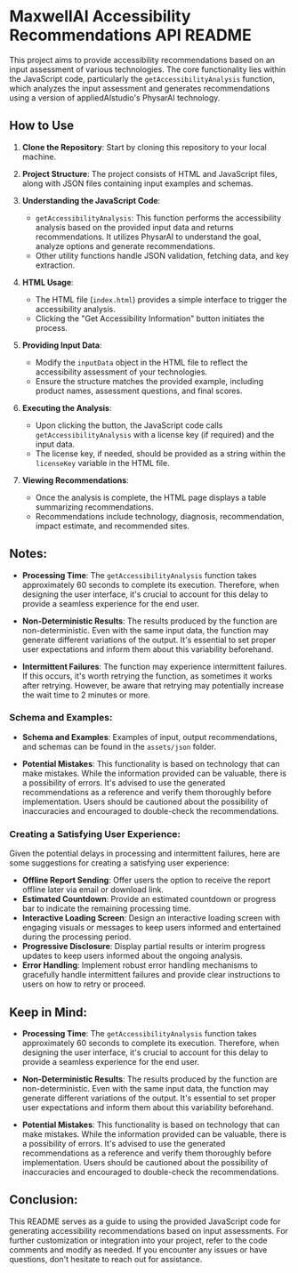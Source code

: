 # MaxwellAI Accessibility Recommendations API README

This project aims to provide accessibility recommendations based on an input assessment of various technologies. The core functionality lies within the JavaScript code, particularly the `getAccessibilityAnalysis` function, which analyzes the input assessment and generates recommendations using a version of appliedAIstudio's PhysarAI technology.

## How to Use

1. **Clone the Repository**: Start by cloning this repository to your local machine.

2. **Project Structure**: The project consists of HTML and JavaScript files, along with JSON files containing input examples and schemas.

3. **Understanding the JavaScript Code**:
   - `getAccessibilityAnalysis`: This function performs the accessibility analysis based on the provided input data and returns recommendations. It utilizes PhysarAI to understand the goal, analyze options and generate recommendations.
   - Other utility functions handle JSON validation, fetching data, and key extraction.

4. **HTML Usage**:
   - The HTML file (`index.html`) provides a simple interface to trigger the accessibility analysis.
   - Clicking the "Get Accessibility Information" button initiates the process.

5. **Providing Input Data**:
   - Modify the `inputData` object in the HTML file to reflect the accessibility assessment of your technologies.
   - Ensure the structure matches the provided example, including product names, assessment questions, and final scores.

6. **Executing the Analysis**:
   - Upon clicking the button, the JavaScript code calls `getAccessibilityAnalysis` with a license key (if required) and the input data.
   - The license key, if needed, should be provided as a string within the `licenseKey` variable in the HTML file.

7. **Viewing Recommendations**:
   - Once the analysis is complete, the HTML page displays a table summarizing recommendations.
   - Recommendations include technology, diagnosis, recommendation, impact estimate, and recommended sites.

## Notes:

- **Processing Time**: The `getAccessibilityAnalysis` function takes approximately 60 seconds to complete its execution. Therefore, when designing the user interface, it's crucial to account for this delay to provide a seamless experience for the end user.

- **Non-Deterministic Results**: The results produced by the function are non-deterministic. Even with the same input data, the function may generate different variations of the output. It's essential to set proper user expectations and inform them about this variability beforehand.

- **Intermittent Failures**: The function may experience intermittent failures. If this occurs, it's worth retrying the function, as sometimes it works after retrying. However, be aware that retrying may potentially increase the wait time to 2 minutes or more.

### Schema and Examples:

- **Schema and Examples**: Examples of input, output recommendations, and schemas can be found in the `assets/json` folder.

- **Potential Mistakes**: This functionality is based on technology that can make mistakes. While the information provided can be valuable, there is a possibility of errors. It's advised to use the generated recommendations as a reference and verify them thoroughly before implementation. Users should be cautioned about the possibility of inaccuracies and encouraged to double-check the recommendations.

### Creating a Satisfying User Experience:

Given the potential delays in processing and intermittent failures, here are some suggestions for creating a satisfying user experience:
- **Offline Report Sending**: Offer users the option to receive the report offline later via email or download link.
- **Estimated Countdown**: Provide an estimated countdown or progress bar to indicate the remaining processing time.
- **Interactive Loading Screen**: Design an interactive loading screen with engaging visuals or messages to keep users informed and entertained during the processing period.
- **Progressive Disclosure**: Display partial results or interim progress updates to keep users informed about the ongoing analysis.
- **Error Handling**: Implement robust error handling mechanisms to gracefully handle intermittent failures and provide clear instructions to users on how to retry or proceed.



## Keep in Mind:

- **Processing Time**: The `getAccessibilityAnalysis` function takes approximately 60 seconds to complete its execution. Therefore, when designing the user interface, it's crucial to account for this delay to provide a seamless experience for the end user.

- **Non-Deterministic Results**: The results produced by the function are non-deterministic. Even with the same input data, the function may generate different variations of the output. It's essential to set proper user expectations and inform them about this variability beforehand.

- **Potential Mistakes**: This functionality is based on technology that can make mistakes. While the information provided can be valuable, there is a possibility of errors. It's advised to use the generated recommendations as a reference and verify them thoroughly before implementation. Users should be cautioned about the possibility of inaccuracies and encouraged to double-check the recommendations.


## Conclusion:

This README serves as a guide to using the provided JavaScript code for generating accessibility recommendations based on input assessments. For further customization or integration into your project, refer to the code comments and modify as needed. If you encounter any issues or have questions, don't hesitate to reach out for assistance.
